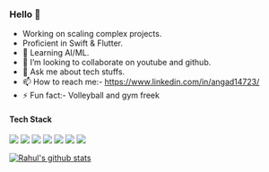 ### Hello 🙏
<!--
**angad14723/angad14723** is a ✨ _special_ ✨ repository because its `README.md` (this file) appears on your GitHub profile.

Here are some ideas to get you started:

-->
- Working on scaling complex projects.
- Proficient in Swift & Flutter.
- 🌱 Learning AI/ML.
- 👯 I’m looking to collaborate on youtube and github.
- 💬 Ask me about tech stuffs.
- 📫 How to reach me:- https://www.linkedin.com/in/angad14723/
- ⚡ Fun fact:- Volleyball and gym freek

#### Tech Stack

<img src ="https://img.shields.io/badge/swift-F54A2A?style=for-the-badge&logo=swift&logoColor=white" /> <img src="https://img.shields.io/badge/dart-%230175C2.svg?&style=for-the-badge&logo=dart&logoColor=white"/> <img src="https://img.shields.io/badge/Flutter%20-%2302569B.svg?&style=for-the-badge&logo=Flutter&logoColor=white" /> <img src ="https://img.shields.io/badge/sqlite-%2307405e.svg?&style=for-the-badge&logo=sqlite&logoColor=white"/>  <img src="https://img.shields.io/badge/jira-%230A0FFF.svg?&style=for-the-badge&logo=jira&logoColor=white"/> <img src="https://img.shields.io/badge/java-%23ED8B00.svg?&style=for-the-badge&logo=java&logoColor=white"/> <img src = "https://img.shields.io/badge/iOS-000000?style=for-the-badge&logo=ios&logoColor=white" />

[![Rahul's github stats](https://github-readme-stats.vercel.app/api?username=angad14723)](https://github.com/angad14723/github-readme-stats)
